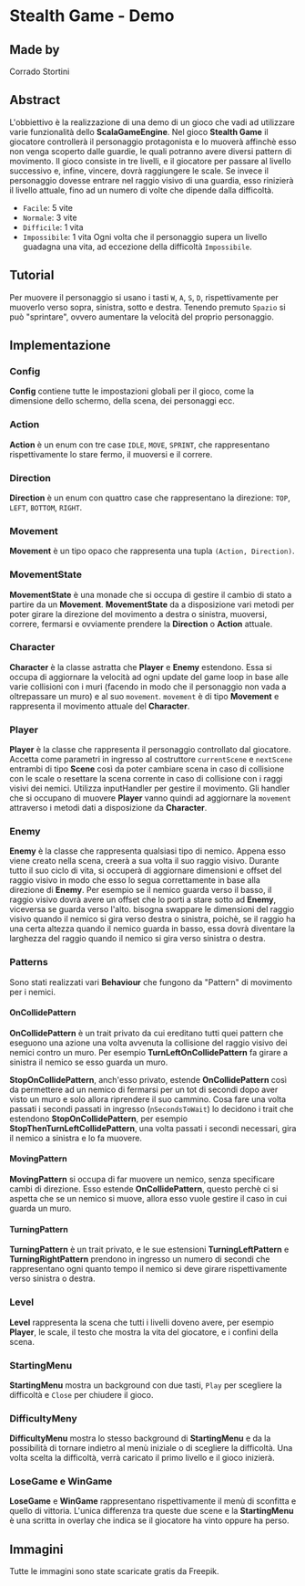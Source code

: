 # Stealth Game - Demo

## Made by
Corrado Stortini

## Abstract
L'obbiettivo è la realizzazione di una demo di un gioco che vadi ad utilizzare varie funzionalità dello **ScalaGameEngine**.
Nel gioco **Stealth Game** il giocatore controllerà il personaggio protagonista e lo muoverà affinchè esso non venga scoperto dalle guardie, le quali potranno avere diversi pattern di movimento.
Il gioco consiste in tre livelli, e il giocatore per passare al livello successivo e, infine, vincere, dovrà raggiungere le scale.
Se invece il personaggio dovesse entrare nel raggio visivo di una guardia, esso rinizierà il livello attuale, fino ad un numero di volte che dipende dalla difficoltà.
- `Facile`: 5 vite
- `Normale`: 3 vite
- `Difficile`: 1 vita
- `Impossibile`: 1 vita
Ogni volta che il personaggio supera un livello guadagna una vita, ad eccezione della difficoltà `Impossibile`.

## Tutorial
Per muovere il personaggio si usano i tasti `W`, `A`, `S`, `D`, rispettivamente per muoverlo verso sopra, sinistra, sotto e destra.
Tenendo premuto `Spazio` si può "sprintare", ovvero aumentare la velocità del proprio personaggio.

## Implementazione

### Config
**Config** contiene tutte le impostazioni globali per il gioco, come la dimensione dello schermo, della scena, dei personaggi ecc.

### Action
**Action** è un enum con tre case `IDLE`, `MOVE`, `SPRINT`, che rappresentano rispettivamente lo stare fermo, il muoversi e il correre.

### Direction
**Direction** è un enum con quattro case che rappresentano la direzione: `TOP`, `LEFT`, `BOTTOM`, `RIGHT`.

### Movement
**Movement** è un tipo opaco che rappresenta una tupla `(Action, Direction)`.

### MovementState
**MovementState** è una monade che si occupa di gestire il cambio di stato a partire da un **Movement**.
**MovementState** da a disposizione vari metodi per poter girare la direzione del movimento a destra o sinistra, muoversi, correre, fermarsi e ovviamente prendere la **Direction** o **Action** attuale.

### Character
**Character** è la classe astratta che **Player** e **Enemy** estendono.
Essa si occupa di aggiornare la velocità ad ogni update del game loop in base alle varie collisioni con i muri (facendo in modo che il personaggio non vada a oltrepassare un muro) e al suo `movement`. `movement` è di tipo **Movement** e rappresenta il movimento attuale del **Character**.

### Player
**Player** è la classe che rappresenta il personaggio controllato dal giocatore.
Accetta come parametri in ingresso al costruttore `currentScene` e `nextScene` entrambi di tipo **Scene** così da poter cambiare scena in caso di collisione con le scale o resettare la scena corrente in caso di collisione con i raggi visivi dei nemici.
Utilizza inputHandler per gestire il movimento. Gli handler che si occupano di muovere **Player** vanno quindi ad aggiornare la `movement` attraverso i metodi dati a disposizione da **Character**.

### Enemy
**Enemy** è la classe che rappresenta qualsiasi tipo di nemico.
Appena esso viene creato nella scena, creerà a sua volta il suo raggio visivo.
Durante tutto il suo ciclo di vita, si occuperà di aggiornare dimensioni e offset del raggio visivo in modo che esso lo segua correttamente in base alla direzione di **Enemy**.
Per esempio se il nemico guarda verso il basso, il raggio visivo dovrà avere un offset che lo porti a stare sotto ad **Enemy**, viceversa se guarda verso l'alto.
bisogna swappare le dimensioni del raggio visivo quando il nemico si gira verso destra o sinistra, poichè, se il raggio ha una certa altezza quando il nemico guarda in basso, essa dovrà diventare la larghezza del raggio quando il nemico si gira verso sinistra o destra.

### Patterns
Sono stati realizzati vari **Behaviour** che fungono da "Pattern" di movimento per i nemici.

#### OnCollidePattern
**OnCollidePattern** è un trait privato da cui ereditano tutti quei pattern che eseguono una azione una volta avvenuta la collisione del raggio visivo dei nemici contro un muro. Per esempio **TurnLeftOnCollidePattern** fa girare a sinistra il nemico se esso guarda un muro.

**StopOnCollidePattern**, anch'esso privato, estende **OnCollidePattern** così da permettere ad un nemico di fermarsi per un tot di secondi dopo aver visto un muro e solo allora riprendere il suo cammino. Cosa fare una volta passati i secondi passati in ingresso (`nSecondsToWait`) lo decidono i trait che estendono **StopOnCollidePattern**, per esempio **StopThenTurnLeftCollidePattern**, una volta passati i secondi necessari, gira il nemico a sinistra e lo fa muovere.

#### MovingPattern
**MovingPattern** si occupa di far muovere un nemico, senza specificare cambi di direzione.
Esso estende **OnCollidePattern**, questo perchè ci si aspetta che se un nemico si muove, allora esso vuole gestire il caso in cui guarda un muro.

#### TurningPattern
**TurningPattern** è un trait privato, e le sue estensioni **TurningLeftPattern** e **TurningRightPattern** prendono in ingresso un numero di secondi che rappresentano ogni quanto tempo il nemico si deve girare rispettivamente verso sinistra o destra.

### Level
**Level** rappresenta la scena che tutti i livelli doveno avere, per esempio **Player**, le scale, il testo che mostra la vita del giocatore, e i confini della scena.

### StartingMenu
**StartingMenu** mostra un background con due tasti, `Play` per scegliere la difficoltà e `Close` per chiudere il gioco.

### DifficultyMeny
**DifficultyMenu** mostra lo stesso background di **StartingMenu** e da la possibilità di tornare indietro al menù iniziale o di scegliere la difficoltà. Una volta scelta la difficoltà, verrà caricato il primo livello e il gioco inizierà.

### LoseGame e WinGame
**LoseGame** e **WinGame** rappresentano rispettivamente il menù di sconfitta e quello di vittoria. L'unica differenza tra queste due scene e la **StartingMenu** è una scritta in overlay che indica se il giocatore ha vinto oppure ha perso.

## Immagini
Tutte le immagini sono state scaricate gratis da Freepik.